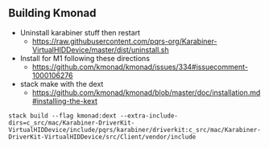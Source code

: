 ## Building Kmonad
- Uninstall karabiner stuff then restart
  - https://raw.githubusercontent.com/pqrs-org/Karabiner-VirtualHIDDevice/master/dist/uninstall.sh
- Install for M1 following these directions
  - https://github.com/kmonad/kmonad/issues/334#issuecomment-1000106276
- stack make with the dext
  - https://github.com/kmonad/kmonad/blob/master/doc/installation.md#installing-the-kext

```
stack build --flag kmonad:dext --extra-include-dirs=c_src/mac/Karabiner-DriverKit-VirtualHIDDevice/include/pqrs/karabiner/driverkit:c_src/mac/Karabiner-DriverKit-VirtualHIDDevice/src/Client/vendor/include
```
